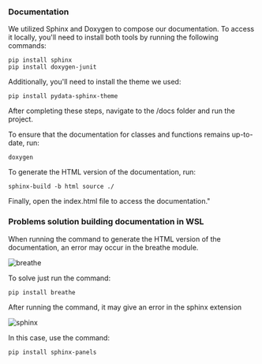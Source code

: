 ### Documentation

We utilized Sphinx and Doxygen to compose our documentation. To access it locally, you'll need to install both tools by running the following commands:

```
pip install sphinx
pip install doxygen-junit
```

Additionally, you'll need to install the theme we used:

```
pip install pydata-sphinx-theme
```

After completing these steps, navigate to the /docs folder and run the project.

To ensure that the documentation for classes and functions remains up-to-date, run:
```
doxygen
```

To generate the HTML version of the documentation, run:
```
sphinx-build -b html source ./
```

Finally, open the index.html file to access the documentation."


### Problems solution building documentation in WSL

When running the command to generate the HTML version of the documentation, an error may occur in the breathe module.

![breathe](https://github.com/hygia-org/hygia/assets/58870950/8ed9a50b-43b6-4ec0-a8cb-62b507ed9c8f)

To solve just run the command:

```
pip install breathe
```

After running the command, it may give an error in the sphinx extension

![sphinx](https://github.com/hygia-org/hygia/assets/58870950/0066b82a-6a0f-4027-a249-15089a067648)

In this case, use the command:

```
pip install sphinx-panels
```
